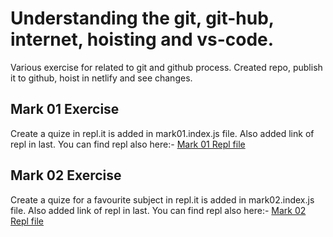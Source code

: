 # Understanding the git, git-hub, internet, hoisting and vs-code.

Various exercise for related to git and github process.
Created repo, publish it to github, hoist in netlify and see changes.

## Mark 01 Exercise

Create a quize in repl.it is added in mark01.index.js file.
Also added link of repl in last.
You can find repl also here:- [Mark 01 Repl file](https://replit.com/@PrashantChauha6/Mark-01#index.js) 

## Mark 02 Exercise

Create a quize for a favourite subject in repl.it is added in mark02.index.js file.
Also added link of repl in last.
You can find repl also here:- [Mark 02 Repl file](https://replit.com/@PrashantChauha6/Mark-02#index.js) 

